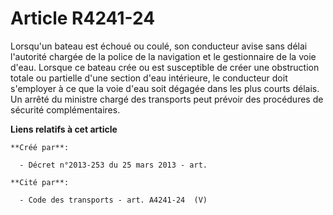 # Article R4241-24

Lorsqu'un bateau est échoué ou coulé, son conducteur avise sans délai l'autorité chargée de la police de la navigation et le
gestionnaire de la voie d'eau. Lorsque ce bateau crée ou est susceptible de créer une obstruction totale ou partielle d'une
section d'eau intérieure, le conducteur doit s'employer à ce que la voie d'eau soit dégagée dans les plus courts délais. Un
arrêté du ministre chargé des transports peut prévoir des procédures de sécurité complémentaires.

**Liens relatifs à cet article**

	**Créé par**:

	  - Décret n°2013-253 du 25 mars 2013 - art.

	**Cité par**:

	  - Code des transports - art. A4241-24  (V)
